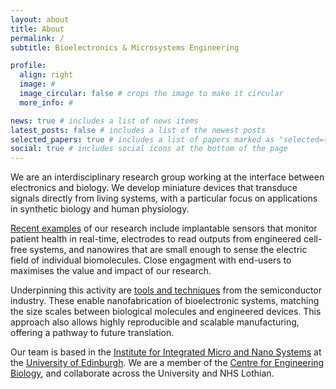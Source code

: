 ```yaml
---
layout: about
title: About
permalink: /
subtitle: Bioelectronics & Microsystems Engineering

profile:
  align: right
  image: #
  image_circular: false # crops the image to make it circular
  more_info: #

news: true # includes a list of news items
latest_posts: false # includes a list of the newest posts
selected_papers: true # includes a list of papers marked as "selected={true}"
social: true # includes social icons at the bottom of the page
---
```


We are an interdisciplinary research group working at the interface between electronics and biology. We develop miniature devices that transduce signals directly from living systems, with a particular focus on applications in synthetic biology and human physiology.

[Recent examples](https://marlandlab.github.io/projects/) of our research include implantable sensors that monitor patient health in real-time, electrodes to read outputs from engineered cell-free systems, and nanowires that are small enough to sense the electric field of individual biomolecules. Close engagment with end-users to maximises the value and impact of our research.

Underpinning this activity are [tools and techniques](https://www.eng.ed.ac.uk/research/facilities/scottish-microelectronics-centre-smc) from the semiconductor industry. These enable nanofabrication of bioelectronic systems, matching the size scales between biological molecules and engineered devices. This approach also allows highly reproducible and scalable manufacturing, offering a pathway to future translation.

Our team is based in the [Institute for Integrated Micro and Nano Systems](https://www.eng.ed.ac.uk/research/institutes/imns) at the [University of Edinburgh](https://www.ed.ac.uk). We are a member of the [Centre for Engineering Biology](https://www.ed.ac.uk/biology/centre-engineering-biology), and collaborate across the University and NHS Lothian.
